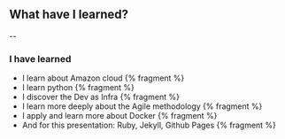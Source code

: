 ## What have I learned?

--

### I have learned
- I learn about Amazon cloud {% fragment %}
- I learn python {% fragment %}
- I discover the Dev as Infra {% fragment %}
- I learn more deeply about the Agile methodology {% fragment %}
- I apply and learn more about Docker  {% fragment %}
- And for this presentation: Ruby, Jekyll, Github Pages {% fragment %}
